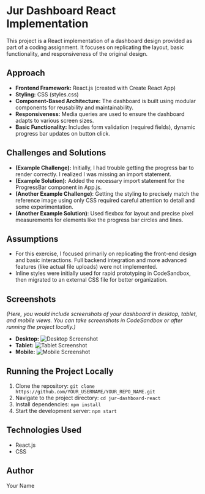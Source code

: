 # Jur Dashboard React Implementation

This project is a React implementation of a dashboard design provided as part of a coding assignment. It focuses on replicating the layout, basic functionality, and responsiveness of the original design.

## Approach

*   **Frontend Framework:** React.js (created with Create React App)
*   **Styling:** CSS (styles.css)
*   **Component-Based Architecture:** The dashboard is built using modular components for reusability and maintainability.
*   **Responsiveness:** Media queries are used to ensure the dashboard adapts to various screen sizes.
*   **Basic Functionality:** Includes form validation (required fields), dynamic progress bar updates on button click.

## Challenges and Solutions

*   **(Example Challenge):** Initially, I had trouble getting the progress bar to render correctly. I realized I was missing an import statement.
*   **(Example Solution):** Added the necessary import statement for the ProgressBar component in App.js.
*   **(Another Example Challenge)**: Getting the styling to precisely match the reference image using only CSS required careful attention to detail and some experimentation.
*   **(Another Example Solution)**: Used flexbox for layout and precise pixel measurements for elements like the progress bar circles and lines.

## Assumptions

*   For this exercise, I focused primarily on replicating the front-end design and basic interactions. Full backend integration and more advanced features (like actual file uploads) were not implemented.
*   Inline styles were initially used for rapid prototyping in CodeSandbox, then migrated to an external CSS file for better organization.

## Screenshots

*(Here, you would include screenshots of your dashboard in desktop, tablet, and mobile views. You can take screenshots in CodeSandbox or after running the project locally.)*

*   **Desktop:** ![Desktop Screenshot](path/to/desktop-screenshot.png)
*   **Tablet:** ![Tablet Screenshot](path/to/tablet-screenshot.png)
*   **Mobile:** ![Mobile Screenshot](path/to/mobile-screenshot.png)

## Running the Project Locally

1.  Clone the repository: `git clone https://github.com/YOUR_USERNAME/YOUR_REPO_NAME.git`
2.  Navigate to the project directory: `cd jur-dashboard-react`
3.  Install dependencies: `npm install`
4.  Start the development server: `npm start`

## Technologies Used

*   React.js
*   CSS

## Author

Your Name
